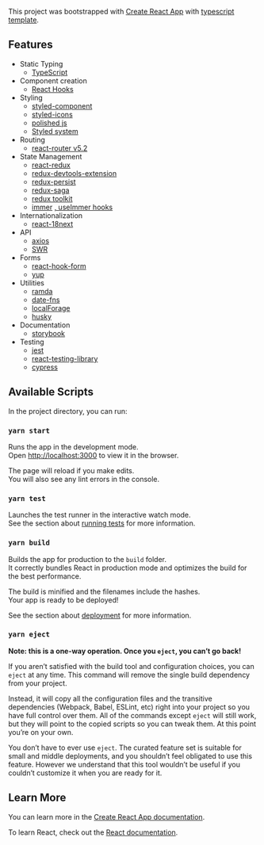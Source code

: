 This project was bootstrapped with [Create React App](https://github.com/facebook/create-react-app) with [typescript template](https://github.com/facebook/create-react-app/tree/master/packages/cra-template-typescript).

## Features

- Static Typing
  - [TypeScript](https://github.com/microsoft/TypeScript)
- Component creation
  - [React Hooks](https://reactjs.org/docs/hooks-intro.html)
- Styling
  - [styled-component](https://github.com/styled-components/styled-components)
  - [styled-icons](https://github.com/jacobwgillespie/styled-icons)
  - [polished js](https://github.com/styled-components/polished)
  - [Styled system](https://github.com/styled-system/styled-system)
- Routing
  - [react-router v5.2](https://github.com/ReactTraining/react-router)
- State Management
  - [react-redux](https://github.com/reduxjs/react-redux)
  - [redux-devtools-extension](https://github.com/zalmoxisus/redux-devtools-extension)
  - [redux-persist](https://github.com/rt2zz/redux-persist)
  - [redux-saga](https://github.com/redux-saga/redux-saga)
  - [redux toolkit](https://github.com/reduxjs/redux-toolkit)
  - [immer](https://github.com/immerjs/immer) [, useImmer hooks](https://github.com/immerjs/use-immer)
- Internationalization
  - [react-18next](https://github.com/i18next/react-i18next)
- API
  - [axios](https://github.com/axios/axios)
  - [SWR](https://github.com/zeit/swr)
- Forms
  - [react-hook-form](https://github.com/react-hook-form/react-hook-form)
  - [yup](https://github.com/jquense/yup)
- Utilities
  - [ramda](https://github.com/ramda/ramda)
  - [date-fns](https://github.com/date-fns/date-fns)
  - [localForage](https://github.com/localForage/localForage)
  - [husky](https://github.com/typicode/husky)
- Documentation
  - [storybook](https://github.com/storybookjs/storybook)
- Testing
  - [jest](https://github.com/facebook/jest)
  - [react-testing-library](https://github.com/testing-library/react-testing-library)
  - [cypress](https://github.com/cypress-io/cypress)

## Available Scripts

In the project directory, you can run:

### `yarn start`

Runs the app in the development mode.<br />
Open [http://localhost:3000](http://localhost:3000) to view it in the browser.

The page will reload if you make edits.<br />
You will also see any lint errors in the console.

### `yarn test`

Launches the test runner in the interactive watch mode.<br />
See the section about [running tests](https://facebook.github.io/create-react-app/docs/running-tests) for more information.

### `yarn build`

Builds the app for production to the `build` folder.<br />
It correctly bundles React in production mode and optimizes the build for the best performance.

The build is minified and the filenames include the hashes.<br />
Your app is ready to be deployed!

See the section about [deployment](https://facebook.github.io/create-react-app/docs/deployment) for more information.

### `yarn eject`

**Note: this is a one-way operation. Once you `eject`, you can’t go back!**

If you aren’t satisfied with the build tool and configuration choices, you can `eject` at any time. This command will remove the single build dependency from your project.

Instead, it will copy all the configuration files and the transitive dependencies (Webpack, Babel, ESLint, etc) right into your project so you have full control over them. All of the commands except `eject` will still work, but they will point to the copied scripts so you can tweak them. At this point you’re on your own.

You don’t have to ever use `eject`. The curated feature set is suitable for small and middle deployments, and you shouldn’t feel obligated to use this feature. However we understand that this tool wouldn’t be useful if you couldn’t customize it when you are ready for it.

## Learn More

You can learn more in the [Create React App documentation](https://facebook.github.io/create-react-app/docs/getting-started).

To learn React, check out the [React documentation](https://reactjs.org/).
